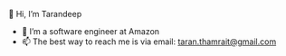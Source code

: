 👋 Hi, I’m Tarandeep
- 🌱 I’m a software engineer at Amazon
- 📫 The best way to reach me is via email: taran.thamrait@gmail.com

<!---
tarandeept/tarandeept is a ✨ special ✨ repository because its `README.md` (this file) appears on your GitHub profile.
You can click the Preview link to take a look at your changes.
--->
